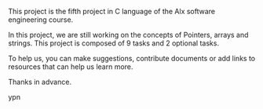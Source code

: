 This project is the fifth project in C language of the Alx software engineering course.

In this project, we are still working on the concepts of Pointers, arrays and strings.
This project is composed of 9 tasks and 2 optional tasks.

To help us, you can make suggestions, contribute documents or add links to resources that can help us learn more.

Thanks in advance.

ypn